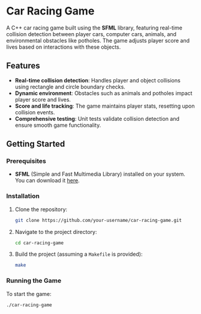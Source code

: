 # Car Racing Game

A C++ car racing game built using the **SFML** library, featuring real-time collision detection between player cars, computer cars, animals, and environmental obstacles like potholes. The game adjusts player score and lives based on interactions with these objects.

## Features

- **Real-time collision detection**: Handles player and object collisions using rectangle and circle boundary checks.
- **Dynamic environment**: Obstacles such as animals and potholes impact player score and lives.
- **Score and life tracking**: The game maintains player stats, resetting upon collision events.
- **Comprehensive testing**: Unit tests validate collision detection and ensure smooth game functionality.

## Getting Started

### Prerequisites
- **SFML** (Simple and Fast Multimedia Library) installed on your system. You can download it [here](https://www.sfml-dev.org/download.php).

### Installation

1. Clone the repository:
    ```bash
    git clone https://github.com/your-username/car-racing-game.git
    ```
2. Navigate to the project directory:
    ```bash
    cd car-racing-game
    ```
3. Build the project (assuming a `Makefile` is provided):
    ```bash
    make
    ```

### Running the Game

To start the game:
```bash
./car-racing-game
